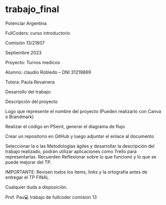 # trabajo_final
Potenciar Argentina

FullCoders: curso introductorio

Comisión 13/21607

Septiembre 2023

Proyecto: Turnos medicos

Alumno: claudio Robledo – DNI 31219869

Tutora: Paula Revainera

Desarrollo del trabajo: 

Descripción del proyecto

Logo que represente el nombre del proyecto (Pueden realizarlo con Canva o Brandmark)

Realizar el código en PSeint, generar el diagrama de flujo 

Crear un repositorio en GitHub y luego adjuntar el enlace al documento

Seleccionar la o las Metodologías ágiles y desarrollar la descripción del trabajo realizado, podrán utilizar aplicaciones como Trello para representarlas. Recuerden Reflexionar sobre lo que funcionó y lo que se puede mejorar del TP.

IMPORTANTE: Revisen todos los items, links y la ortografía antes de entregar el TP FINAL


Cualquier duda a disposición.


Prof. Pau💻
trabajo de fullcoder comision 13
